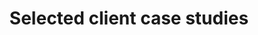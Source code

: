---
layout: clients
permalink: /clients/index.html
title: Selected client case studies
tagline: A List of Posts
tags: [clients]
---